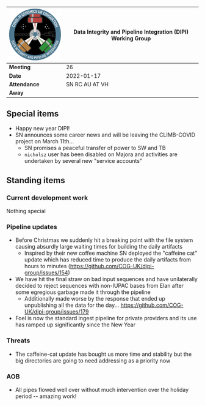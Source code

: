 | <img src="/assets/dipi.png" alt="DIPI Badge" width="150">      | Data Integrity and Pipeline Integration (DIPI) Working Group |
| -------------- | -------------------- |
| **Meeting**    | 26                   |
| **Date**       | 2022-01-17           |
| **Attendance** | SN RC AU AT VH       |
| **Away**       |                      |


## Special items

* Happy new year DIPI!
* SN announces some career news and will be leaving the CLIMB-COVID project on March 11th...
    * SN promises a peaceful transfer of power to SW and TB
    * `nicholsz` user has been disabled on Majora and activities are undertaken by several new "service accounts"

## Standing items

### Current development work

Nothing special

### Pipeline updates

* Before Christmas we suddenly hit a breaking point with the file system causing absurdly large waiting times for building the daily artifacts
    * Inspired by their new coffee machine SN deployed the "caffeine cat" update which has reduced time to produce the daily artifacts from hours to minutes (https://github.com/COG-UK/dipi-group/issues/154)
* We have hit the final straw on bad input sequences and have unilaterally decided to reject sequences with non-IUPAC bases from Elan after some egregious garbage made it through the pipeline
    * Additionally made worse by the response that ended up unpublishing all the data for the day... https://github.com/COG-UK/dipi-group/issues/179 
* Foel is now the standard ingest pipeline for private providers and its use has ramped up significantly since the New Year

### Threats

* The caffeine-cat update has bought us more time and stability but the big directories are going to need addressing as a priority now

### AOB

* All pipes flowed well over without much intervention over the holiday period -- amazing work! 
